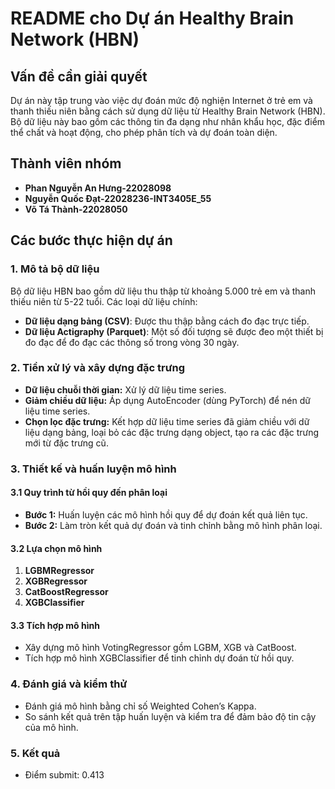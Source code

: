 # README cho Dự án Healthy Brain Network (HBN)

## Vấn đề cần giải quyết
Dự án này tập trung vào việc dự đoán mức độ nghiện Internet ở trẻ em và thanh thiếu niên bằng cách sử dụng dữ liệu từ Healthy Brain Network (HBN). Bộ dữ liệu này bao gồm các thông tin đa dạng như nhân khẩu học, đặc điểm thể chất và hoạt động, cho phép phân tích và dự đoán toàn diện.

## Thành viên nhóm
- **Phan Nguyễn An Hưng-22028098**  
- **Nguyễn Quốc Đạt-22028236-INT3405E_55**  
- **Võ Tá Thành-22028050**  


## Các bước thực hiện dự án

### 1. **Mô tả bộ dữ liệu**
Bộ dữ liệu HBN bao gồm dữ liệu thu thập từ khoảng 5.000 trẻ em và thanh thiếu niên từ 5-22 tuổi. Các loại dữ liệu chính:
- **Dữ liệu dạng bảng (CSV)**: Được thu thập bằng cách đo đạc trực tiếp.
- **Dữ liệu Actigraphy (Parquet)**: Một số đối tượng sẽ được đeo một thiết bị đo đạc để đo đạc các thông số trong vòng 30 ngày.

### 2. **Tiền xử lý và xây dựng đặc trưng**
- **Dữ liệu chuỗi thời gian:** Xử lý dữ liệu time series.
- **Giảm chiều dữ liệu:** Áp dụng AutoEncoder (dùng PyTorch) để nén dữ liệu time series.
- **Chọn lọc đặc trưng:** Kết hợp dữ liệu time series đã giảm chiều với dữ liệu dạng bảng, loại bỏ các đặc trưng dạng object, tạo ra các đặc trưng mới từ đặc trưng cũ. 

### 3. **Thiết kế và huấn luyện mô hình**

#### 3.1 Quy trình từ hồi quy đến phân loại
- **Bước 1:** Huấn luyện các mô hình hồi quy để dự đoán kết quả liên tục.
- **Bước 2:** Làm tròn kết quả dự đoán và tinh chỉnh bằng mô hình phân loại.

#### 3.2 Lựa chọn mô hình
1. **LGBMRegressor**
2. **XGBRegressor**
3. **CatBoostRegressor**
4. **XGBClassifier**

#### 3.3 Tích hợp mô hình
- Xây dựng mô hình VotingRegressor gồm LGBM, XGB và CatBoost.
- Tích hợp mô hình XGBClassifier để tinh chỉnh dự đoán từ hồi quy.

### 4. **Đánh giá và kiểm thử**
- Đánh giá mô hình bằng chỉ số Weighted Cohen’s Kappa.
- So sánh kết quả trên tập huấn luyện và kiểm tra để đảm bảo độ tin cậy của mô hình.

### 5. **Kết quả**
- Điểm submit: 0.413
